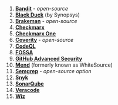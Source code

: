 1. **[Bandit](/docs/security-testing-orchestration/sto-techref-category/bandit-scanner-reference)** - *open-source*
2. **[Black Duck](/docs/security-testing-orchestration/sto-techref-category/black-duck-hub-scanner-reference)** (by Synopsys)  
3. **[Brakeman](/docs/security-testing-orchestration/sto-techref-category/brakeman-scanner-reference)** - *open-source*
4. **[Checkmarx](/docs/security-testing-orchestration/sto-techref-category/checkmarx/checkmarx-scanner-reference)**  
5. **[Checkmarx One](/docs/security-testing-orchestration/sto-techref-category/checkmarx/checkmarxone-scanner-reference)**  
6. **[Coverity](/docs/security-testing-orchestration/sto-techref-category/coverity-scanner-reference)**  - *open-source*
7. **[CodeQL](/docs/security-testing-orchestration/sto-techref-category/codeql-scanner-reference)**  
8. **[FOSSA](/docs/security-testing-orchestration/sto-techref-category/fossa-scanner-reference)**  
9. **[GitHub Advanced Security](/docs/security-testing-orchestration/sto-techref-category/github-advanced-security)**
10. **[Mend](/docs/security-testing-orchestration/sto-techref-category/mend-scanner-reference)** (formerly known as WhiteSource)  
11. **[Semgrep](/docs/security-testing-orchestration/sto-techref-category/semgrep/semgrep-scanner-reference)**  - *open-source option*
12. **[Snyk](/docs/security-testing-orchestration/sto-techref-category/snyk/snyk-scanner-reference)**  
13. **[SonarQube](/docs/security-testing-orchestration/sto-techref-category/sonarqube-sonar-scanner-reference)**
14. **[Veracode](/docs/security-testing-orchestration/sto-techref-category/veracode-scanner-reference)**
15. **[Wiz](/docs/security-testing-orchestration/sto-techref-category/wiz/repo-scans-with-wiz)**